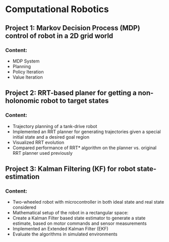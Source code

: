 # Computational Robotics

## Project 1: Markov Decision Process (MDP) control of robot in a 2D grid world
### Content:
- MDP System
- Planning 
- Policy Iteration
- Value Iteration

## Project 2: RRT-based planer for getting a non-holonomic robot to target states
### Content:
- Trajectory planning of a tank-drive robot
- Implemented an RRT planner for generating trajectories given a special initial state and a desired goal region
- Visualized RRT evolution
- Compared performance of RRT* algorithm on the planner vs. original RRT planner used previously

## Project 3: Kalman Filtering (KF) for robot state-estimation
### Content:
- Two-wheeled robot with microcontroller in both ideal state and real state considered
- Mathematical setup of the robot in a rectangular space:
- Create a Kalman Filter based state estimator to generate a state estimate, based on motor commands and sensor measurements
- Implemented an Extended Kalman Filter (EKF)
- Evaluate the algorithms in simulated environments

